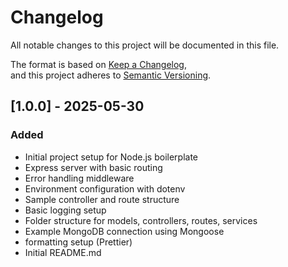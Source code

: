 # Changelog

All notable changes to this project will be documented in this file.

The format is based on [Keep a Changelog](https://keepachangelog.com/en/1.0.0/),  
and this project adheres to [Semantic Versioning](https://semver.org/).

## [1.0.0] - 2025-05-30

### Added

- Initial project setup for Node.js boilerplate
- Express server with basic routing
- Error handling middleware
- Environment configuration with dotenv
- Sample controller and route structure
- Basic logging setup
- Folder structure for models, controllers, routes, services
- Example MongoDB connection using Mongoose
- formatting setup (Prettier)
- Initial README.md
